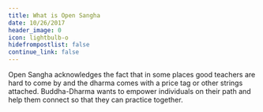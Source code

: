 ```yaml
---
title: What is Open Sangha
date: 10/26/2017
header_image: 0
icon: lightbulb-o
hidefrompostlist: false
continue_link: false
---
```

Open Sangha acknowledges the fact that in some places good teachers are hard to come by and the dharma comes with a price tag or other strings attached. Buddha-Dharma wants to empower individuals on their path and help them connect so that they can practice together.